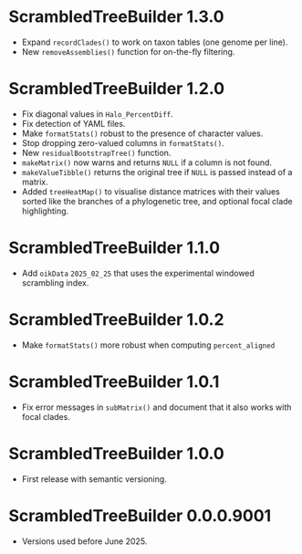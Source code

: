 # ScrambledTreeBuilder 1.3.0

* Expand `recordClades()` to work on taxon tables (one genome per line).
* New `removeAssemblies()` function for on-the-fly filtering.

# ScrambledTreeBuilder 1.2.0

* Fix diagonal values in `Halo_PercentDiff`.
* Fix detection of YAML files.
* Make `formatStats()` robust to the presence of character values.
* Stop dropping zero-valued columns in `formatStats()`.
* New `residualBootstrapTree()` function.
* `makeMatrix()` now warns and returns `NULL` if a column is not found.
* `makeValueTibble()` returns the original tree if `NULL` is passed instead of
   a matrix.
* Added `treeHeatMap()` to visualise distance matrices with their values sorted
  like the branches of a phylogenetic tree, and optional focal clade
  highlighting.

# ScrambledTreeBuilder 1.1.0

* Add `oikData` `2025_02_25` that uses the experimental windowed scrambling
  index.

# ScrambledTreeBuilder 1.0.2

* Make `formatStats()` more robust when computing `percent_aligned`

# ScrambledTreeBuilder 1.0.1

* Fix error messages in `subMatrix()` and document that it also works with
  focal clades.

# ScrambledTreeBuilder 1.0.0

* First release with semantic versioning.

# ScrambledTreeBuilder 0.0.0.9001

* Versions used before June 2025.
